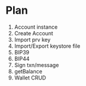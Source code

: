 # Plan

1. Account instance
2. Create Account
3. Import prv key
4. Import/Export keystore file
5. BIP39
6. BIP44
7. Sign txn/message
8. getBalance
9. Wallet CRUD